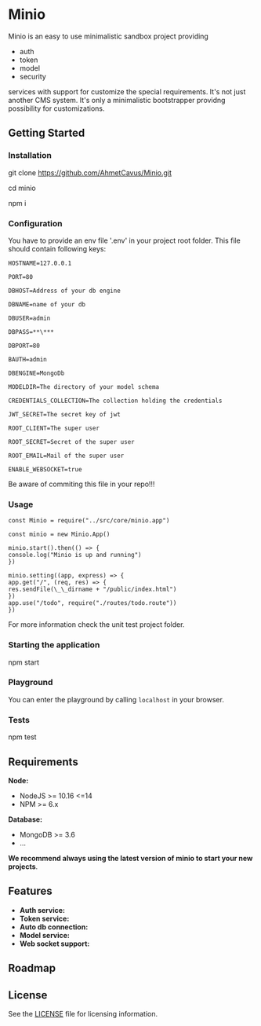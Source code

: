 # Minio

Minio is an easy to use minimalistic sandbox project providing

- auth
- token
- model
- security

services with support for customize the special requirements. It's not just another CMS system. It's only a minimalistic bootstrapper providng possibility for customizations.

## Getting Started

### Installation

git clone https://github.com/AhmetCavus/Minio.git

cd minio

npm i

### Configuration

You have to provide an env file '.env' in your project root folder.
This file should contain following keys:

```
HOSTNAME=127.0.0.1

PORT=80

DBHOST=Address of your db engine

DBNAME=name of your db

DBUSER=admin

DBPASS=**\***

DBPORT=80

BAUTH=admin

DBENGINE=MongoDb

MODELDIR=The directory of your model schema

CREDENTIALS_COLLECTION=The collection holding the credentials

JWT_SECRET=The secret key of jwt

ROOT_CLIENT=The super user

ROOT_SECRET=Secret of the super user

ROOT_EMAIL=Mail of the super user

ENABLE_WEBSOCKET=true
```

Be aware of commiting this file in your repo!!!

### Usage

```nodejs
const Minio = require("../src/core/minio.app")

const minio = new Minio.App()

minio.start().then(() => {
console.log("Minio is up and running")
})

minio.setting((app, express) => {
app.get("/", (req, res) => {
res.sendFile(\_\_dirname + "/public/index.html")
})
app.use("/todo", require("./routes/todo.route"))
})
```
For more information check the unit test project folder.

### Starting the application

npm start

### Playground

You can enter the playground by calling ```localhost``` in your browser.

### Tests

npm test

## Requirements

**Node:**

- NodeJS >= 10.16 <=14
- NPM >= 6.x

**Database:**

- MongoDB >= 3.6
- ...

**We recommend always using the latest version of minio to start your new projects**.

## Features

- **Auth service:**
- **Token service:**
- **Auto db connection:**
- **Model service:**
- **Web socket support:**

## Roadmap

## License

See the [LICENSE](./LICENSE) file for licensing information.
